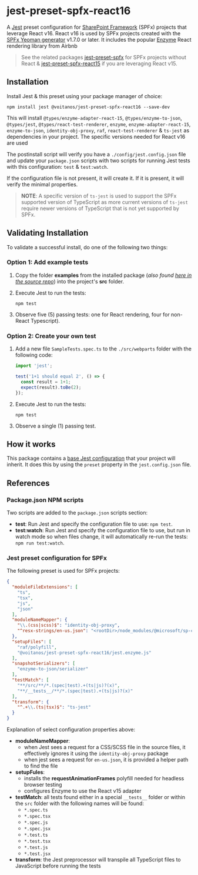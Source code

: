 # jest-preset-spfx-react16

A [Jest](http://facebook.github.io/jest) preset configuration for [SharePoint Framework](https://docs.microsoft.com/sharepoint/dev/spfx/sharepoint-framework-overview) (SPFx) projects that leverage React v16. React v16 is used by SPFx projects created with the [SPFx Yeoman generator](https://www.npmjs.com/@microsoft/generator-sharepoint) v1.7.0 or later. It includes the popular [Enzyme](https://airbnb.io/enzyme/) React rendering library from Airbnb

> See the related packages [jest-preset-spfx](https://www.npmjs.com/package/@voitanos/jest-preset-spfx) for SPFx projects without React & [jest-preset-spfx-react15](https://www.npmjs.com/package/@voitanos/jest-preset-spfx-react15) if you are leveraging React v15.

## Installation

Install Jest & this preset using your package manager of choice:

```shell
npm install jest @voitanos/jest-preset-spfx-react16 --save-dev
```

This will install `@types/enzyme-adapter-react-15`, `@types/enzyme-to-json`, `@types/jest`, `@types/react-test-renderer`, `enzyme`, `enzyme-adapter-react-15`, `enzyme-to-json`, `identity-obj-proxy`, `raf`, `react-test-renderer` & `ts-jest`
 as dependencies in your project. The specific versions needed for React v16 are used

The postinstall script will verify you have a `./config/jest.config.json` file and update your `package.json` scripts with two scripts for running Jest tests with this configuration: `test` & `test:watch`.

If the configuration file is not present, it will create it. If it is present, it will verify the minimal properties.

> **NOTE**: A specific version of `ts-jest` is used to support the SPFx supported version of TypeScript as more current versions of `ts-jest` require newer versions of TypeScript that is not yet supported by SPFx.

## Validating Installation

To validate a successful install, do one of the following two things:

### Option 1: Add example tests

1. Copy the folder **examples** from the installed package (*also found [here in the source repo](https://github.com/Voitanos/jest-preset-spfx-react16/tree/master/examples)*) into the project's **src** folder.
1. Execute Jest to run the tests:

    ```shell
    npm test
    ```

1. Observe five (5) passing tests: one for React rendering, four for non-React Typescript).

### Option 2: Create your own test

1. Add a new file `SampleTests.spec.ts` to the `./src/webparts` folder with the following code:

    ```ts
    import 'jest';

    test('1+1 should equal 2', () => {
      const result = 1+1;
      expect(result).toBe(2);
    });
    ```

1. Execute Jest to run the tests:

    ```shell
    npm test
    ```

1. Observe a single (1) passing test.

## How it works

This package contains a [base Jest configuration](https://github.com/Voitanos/jest-preset-spfx-react16/blob/master/jest-preset.json) that your project will inherit. It does this by using the `preset` property in the `jest.config.json` file.

## References

### Package.json NPM scripts

Two scripts are added to the `package.json` scripts section:

- **test**: Run Jest and specify the configuration file to use: `npm test`.
- **test:watch**: Run Jest and specify the configuration file to use, but run in watch mode so when files change, it will automatically re-run the tests: `npm run test:watch`.

### Jest preset configuration for SPFx

The following preset is used for SPFx projects:

```json
{
  "moduleFileExtensions": [
    "ts",
    "tsx",
    "js",
    "json"
  ],
  "moduleNameMapper": {
    "\\.(css|scss)$": "identity-obj-proxy",
    "^resx-strings/en-us.json": "<rootDir>/node_modules/@microsoft/sp-core-library/lib/resx-strings/en-us.json"
  },
  "setupFiles": [
    "raf/polyfill",
    "@voitanos/jest-preset-spfx-react16/jest.enzyme.js"
  ],
  "snapshotSerializers": [
    "enzyme-to-json/serializer"
  ],
  "testMatch": [
    "**/src/**/*.(spec|test).+(ts|js)?(x)",
    "**/__tests__/**/*.(spec|test).+(ts|js)?(x)"
  ],
  "transform": {
    "^.+\\.(ts|tsx)$": "ts-jest"
  }
}
```

Explanation of select configuration properties above:

- **moduleNameMapper**:
  - when Jest sees a request for a CSS/SCSS file in the source files, it effectively ignores it using the `identity-obj-proxy` package
  - when jest sees a request for `en-us.json`, it is provided a helper path to find the file
- **setupFules**:
  - installs the **requestAnimationFrames** polyfill needed for headless browser testing
  - configures Enzyme to use the React v15 adapter
- **testMatch**: all tests found either in a special `__tests__` folder or within the `src` folder with the following names will be found:
  - `*.spec.ts`
  - `*.spec.tsx`
  - `*.spec.js`
  - `*.spec.jsx`
  - `*.test.ts`
  - `*.test.tsx`
  - `*.test.js`
  - `*.test.jsx`
- **transform**: the Jest preprocessor will transpile all TypeScript files to JavaScript before running the tests